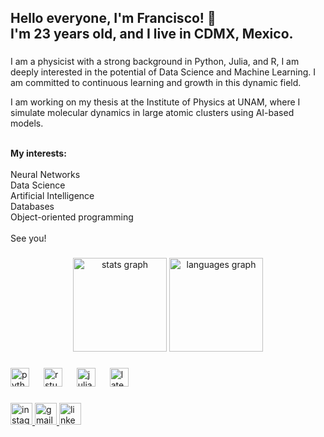 <h2 align="left">Hello everyone, I'm Francisco! 👋<br> I'm 23 years old, and I live in CDMX, Mexico.</h2>

###

<p align="left">I am a physicist with a strong background in Python, Julia, and R, I am deeply interested in the potential of Data Science and Machine Learning. I am committed to continuous learning and growth in this dynamic field.

I am working on my thesis at the Institute of Physics at UNAM, where I simulate molecular dynamics in large atomic clusters using AI-based models.

<br>**My interests:**<br><br>Neural Networks<br>Data Science<br>Artificial Intelligence<br>Databases<br>Object-oriented programming<br><br>See you!</p>

###

<div align="center">
  <img src="https://github-readme-stats.vercel.app/api?username=MVFran&hide_title=false&hide_rank=false&show_icons=true&include_all_commits=true&count_private=true&disable_animations=false&theme=tokyonight&locale=en&hide_border=false" height="150" alt="stats graph"  />
  <img src="https://github-readme-stats.vercel.app/api/top-langs?username=MVFran&locale=en&hide_title=false&layout=compact&card_width=320&langs_count=5&theme=tokyonight&hide_border=false" height="150" alt="languages graph"  />
</div>

###

<div align="left">
  <img src="https://cdn.jsdelivr.net/gh/devicons/devicon/icons/python/python-original.svg" height="30" alt="python logo"  />
  <img width="15" />
  <img src="https://cdn.jsdelivr.net/gh/devicons/devicon/icons/rstudio/rstudio-original.svg" height="30" alt="rstudio logo"  />
  <img width="15" />
  <img src="https://cdn.jsdelivr.net/gh/devicons/devicon/icons/julia/julia-original.svg" height="30" alt="julia logo"  />
  <img width="15" />
  <img src="https://cdn.jsdelivr.net/gh/devicons/devicon/icons/latex/latex-original.svg" height="30" alt="latex logo"  />
  <img width="15" />
</div>

###

<div align="left">
  <a href="https://www.instagram.com/francisco_miv/" target="_blank">
    <img src="https://img.shields.io/static/v1?message=Instagram&logo=instagram&label=&color=E4405F&logoColor=white&labelColor=&style=for-the-badge" height="35" alt="instagram logo"  />
  </a>
  <a href="francisco55555mv@ciencias.unam.mx" target="_blank">
    <img src="https://img.shields.io/static/v1?message=Gmail&logo=gmail&label=&color=D14836&logoColor=white&labelColor=&style=for-the-badge" height="35" alt="gmail logo"  />
  </a>
  <a href="https://www.linkedin.com/in/francisco-miranda-vazquez-0371b2217/" target="_blank">
    <img src="https://img.shields.io/static/v1?message=LinkedIn&logo=linkedin&label=&color=0077B5&logoColor=white&labelColor=&style=for-the-badge" height="35" alt="linkedin logo"  />
  </a>
</div>

